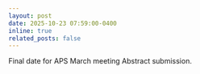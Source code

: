 ```yaml
---
layout: post
date: 2025-10-23 07:59:00-0400
inline: true
related_posts: false
---
```


Final date for APS March meeting Abstract submission.
